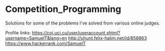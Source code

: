 # Competition_Programming
Solutions for some of the problems I've solved from various online judges.

Profile links:
https://coj.uci.cu/user/useraccount.xhtml?username=SamuelT&lang=en
http://uhunt.felix-halim.net/id/858863
https://www.hackerrank.com/SamuelT
